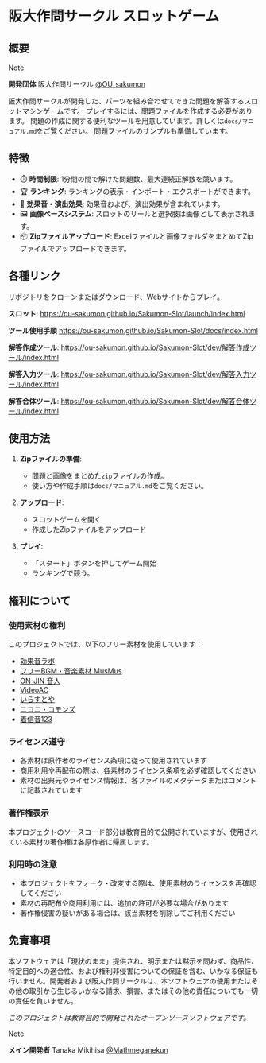 # 阪大作問サークル スロットゲーム

## 概要

> [!NOTE]
>**開発団体**
> 阪大作問サークル
>[@OU_sakumon](https://x.com/ou_sakumon?s=21)


阪大作問サークルが開発した、パーツを組み合わせてできた問題を解答するスロットマシンゲームです。
プレイするには、問題ファイルを作成する必要があります。
問題の作成に関する便利なツールを用意しています。詳しくは`docs/マニュアル.md`をご覧ください。
問題ファイルのサンプルも準備しています。


## 特徴

- ⏱️ **時間制限**: 1分間の間で解けた問題数、最大連続正解数を競います。
- 🏆 **ランキング**: ランキングの表示・インポート・エクスポートができます。
- 🎵 **効果音・演出効果**: 効果音および、演出効果が含まれています。
- 🖼️ **画像ベースシステム**: スロットのリールと選択肢は画像として表示されます。
- 📦 **Zipファイルアップロード**: Excelファイルと画像フォルダをまとめてZipファイルでアップロードできます。


## 各種リンク

リポジトリをクローンまたはダウンロード、Webサイトからプレイ。

**スロット**: https://ou-sakumon.github.io/Sakumon-Slot/launch/index.html

**ツール使用手順** https://ou-sakumon.github.io/Sakumon-Slot/docs/index.html

**解答作成ツール**: https://ou-sakumon.github.io/Sakumon-Slot/dev/解答作成ツール/index.html

**解答入力ツール**: https://ou-sakumon.github.io/Sakumon-Slot/dev/解答入力ツール/index.html

**解答合体ツール**: https://ou-sakumon.github.io/Sakumon-Slot/dev/解答合体ツール/index.html

## 使用方法

1. **Zipファイルの準備**: 
   - 問題と画像をまとめた`zip`ファイルの作成。
   - 使い方や作成手順は`docs/マニュアル.md`をご覧ください。

2. **アップロード**: 
   - スロットゲームを開く
   - 作成したZipファイルをアップロード

3. **プレイ**: 
   - 「スタート」ボタンを押してゲーム開始
   -  ランキングで競う。

## 権利について

### 使用素材の権利
このプロジェクトでは、以下のフリー素材を使用しています：

- [効果音ラボ](https://soundeffect-lab.info/)
- [フリーBGM・音楽素材 MusMus](https://musmus.main.jp/)
- [ON-JIN 音人](https://on-jin.com)
- [VideoAC](https://video-ac.com)
- [いらすとや](https://www.irasutoya.com/)
- [ニコニ・コモンズ](https://commons.nicovideo.jp)
- [着信音123](https://chakushinon123.com)

### ライセンス遵守
- 各素材は原作者のライセンス条項に従って使用されています
- 商用利用や再配布の際は、各素材のライセンス条項を必ず確認してください
- 素材の出典元やライセンス情報は、各ファイルのメタデータまたはコメントに記載されています

### 著作権表示
本プロジェクトのソースコード部分は教育目的で公開されていますが、使用されている素材の著作権は各原作者に帰属します。

### 利用時の注意
- 本プロジェクトをフォーク・改変する際は、使用素材のライセンスを再確認してください
- 素材の再配布や商用利用には、追加の許可が必要な場合があります
- 著作権侵害の疑いがある場合は、該当素材を削除してご利用ください

## 免責事項

本ソフトウェアは「現状のまま」提供され、明示または黙示を問わず、商品性、特定目的への適合性、および権利非侵害についての保証を含む、いかなる保証も行いません。開発者および阪大作問サークルは、本ソフトウェアの使用またはその他の取引から生じるいかなる請求、損害、またはその他の責任についても一切の責任を負いません。


*このプロジェクトは教育目的で開発されたオープンソースソフトウェアです。*


> [!NOTE]
>**メイン開発者**
>Tanaka Mikihisa
>[@Mathmeganekun](https://x.com/mathmeganekun?s=11)